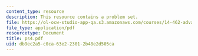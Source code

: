 ```yaml
---
content_type: resource
description: This resource contains a problem set.
file: https://ol-ocw-studio-app-qa.s3.amazonaws.com/courses/14-462-advanced-macroeconomics-ii-spring-2007/db9ec2a5c0ca63e223012b48e2d505ca_ps4.pdf
file_type: application/pdf
resourcetype: Document
title: ps4.pdf
uid: db9ec2a5-c0ca-63e2-2301-2b48e2d505ca
---
```


